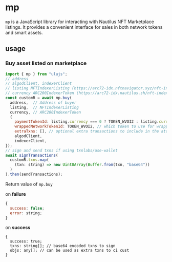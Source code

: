 # mp

`mp` is a JavaScript library for interacting with Nautilus NFT Marketplace listings. It provides a convenient interface for sales in both network tokens and smart assets.

## usage

### Buy asset listed on marketplace 

```javascript
import { mp } from "ulujs";
// address 
// algodClient, indexerClient
// listing NFTIndexerListing (https://arc72-idx.nftnavigator.xyz/nft-indexer/v1/mp/listings?active=true)
// currency ARC200IndexerToken (https://arc72-idx.nautilus.sh/nft-indexer/v1/arc200/tokens?contractId=51060671)
const customR = await mp.buy(
  address,  // Address of buyer
  listing,  // NFTIndexerListing
  currency, // ARC200IndexerToken
  {
    paymentTokenId: listing.currency === 0 ? TOKEN_WVOI2 : listing.currency, // which token to use for payment with network token as wrapped network 
    wrappedNetworkTokenId: TOKEN_WVOI2, // which token to use for wrapped network token
    extraTxns: [], // optional extra transactions to include in the atomic transfer such voi swap to payment token if available
    algodClient,
    indexerClient,
});
// sign and send txns if using txnlabs/use-wallet
await signTransactions(
  customR.txns.map(
    (txn: string) => new Uint8Array(Buffer.from(txn, "base64"))
  )
).then(sendTransactions);
```

Return value of `mp.buy`

on **failure**

```javascript
{
  success: false;
  error: string;
}
```

on **success**

```
{
  success: true;
  txns: string[]; // base64 encoded txns to sign
  objs: any[]; // can be used as extra txns to ci cust
}
```